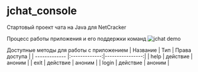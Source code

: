 # jchat_console
Стартовый проект чата на Java для NetCracker

Процесс работы приложения и его поддержки команд
![jchat demo](https://raw.githubusercontent.com/iLeonidze/jchat_console/master/app%20process.gif)

Доступные методы для работы с приложением
| Название      | Тип           | Права доступа   |
| ------------- |:-------------:|----------------:|
| help          | действие      | аноним          |
| exit          | действие      | аноним          |
| login         | действие      | аноним          |
